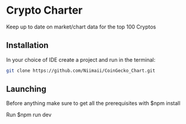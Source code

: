 # Crypto Charter

Keep up to date on market/chart data for the top 100 Cryptos

## Installation

In your choice of IDE create a project and run in the terminal:

```bash
git clone https://github.com/Niimaii/CoinGecko_Chart.git
```

## Launching

Before anything make sure to get all the prerequisites with $npm install 

Run $npm run dev
